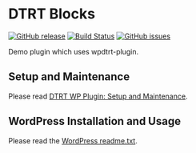 # DTRT Blocks

[![GitHub release](https://img.shields.io/github/release/dotherightthing/wpdtrt-blocks.svg)](https://github.com/dotherightthing/wpdtrt-blocks/releases) [![Build Status](https://travis-ci.org/dotherightthing/wpdtrt-blocks.svg?branch=master)](https://travis-ci.org/dotherightthing/wpdtrt-blocks) [![GitHub issues](https://img.shields.io/github/issues/dotherightthing/wpdtrt-blocks.svg)](https://github.com/dotherightthing/wpdtrt-blocks/issues)

Demo plugin which uses wpdtrt-plugin.

## Setup and Maintenance

Please read [DTRT WP Plugin: Setup and Maintenance](https://github.com/dotherightthing/wpdtrt-plugin#setup-and-maintenance).

## WordPress Installation and Usage

Please read the [WordPress readme.txt](readme.txt).
